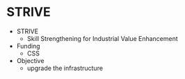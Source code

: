 # STRIVE
* STRIVE
	* Skill Strengthening for Industrial Value Enhancement
* Funding
	* CSS
* Objective
	* upgrade the infrastructure 